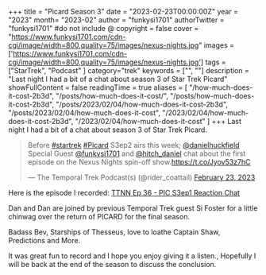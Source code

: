 +++
title = "Picard Season 3"
date = "2023-02-23T00:00:00Z"
year = "2023"
month= "2023-02"
author = "funkysi1701"
authorTwitter = "funkysi1701" #do not include @
copyright = false
cover = "https://www.funkysi1701.com/cdn-cgi/image/width=800,quality=75/images/nexus-nights.jpg"
images =['https://www.funkysi1701.com/cdn-cgi/image/width=800,quality=75/images/nexus-nights.jpg']
tags = ["StarTrek", "Podcast" ]
category="trek"
keywords = ["", ""]
description = "Last night I had a bit of a chat about season 3 of Star Trek Picard"
showFullContent = false
readingTime = true
aliases = [
    "/how-much-does-it-cost-2b3d",
    "/posts/how-much-does-it-cost/",
    "/posts/how-much-does-it-cost-2b3d",
    "/posts/2023/02/04/how-much-does-it-cost-2b3d",
    "/posts/2023/02/04/how-much-does-it-cost",
    "/2023/02/04/how-much-does-it-cost-2b3d",
    "/2023/02/04/how-much-does-it-cost"
]
+++
Last night I had a bit of a chat about season 3 of Star Trek Picard.

<blockquote class="twitter-tweet"><p lang="en" dir="ltr">Before <a href="https://twitter.com/hashtag/startrek?src=hash&amp;ref_src=twsrc%5Etfw">#startrek</a> <a href="https://twitter.com/hashtag/Picard?src=hash&amp;ref_src=twsrc%5Etfw">#Picard</a> S3ep2 airs this week; <a href="https://twitter.com/danielhuckfield?ref_src=twsrc%5Etfw">@danielhuckfield</a> Special Guest <a href="https://twitter.com/funkysi1701?ref_src=twsrc%5Etfw">@funkysi1701</a> and <a href="https://twitter.com/hitch_daniel?ref_src=twsrc%5Etfw">@hitch_daniel</a> chat about the first episode on the Nexus Nights spin-off show.<a href="https://t.co/Jyov53z7hC">https://t.co/Jyov53z7hC</a></p>&mdash; The Temporal Trek Podcast(s) (@rider_coattail) <a href="https://twitter.com/rider_coattail/status/1628713326149570563?ref_src=twsrc%5Etfw">February 23, 2023</a></blockquote> <script async src="https://platform.twitter.com/widgets.js" charset="utf-8"></script>

Here is the episode I recorded: [TTNN Ep 36 - PIC S3ep1 Reaction Chat](https://anchor.fm/daniel-peter-hitch/episodes/TTNN-Ep-36---PIC-S3ep1-Reaction-Chat-e1vdglo)

Dan and Dan are joined by previous Temporal Trek guest Si Foster for a little chinwag over the return of PICARD for the final season.

Badass Bev, Starships of Thesseus, love to loathe Captain Shaw, Predictions and More.

It was great fun to record and I hope you enjoy giving it a listen., Hopefully I will be back at the end of the season to discuss the conclusion.